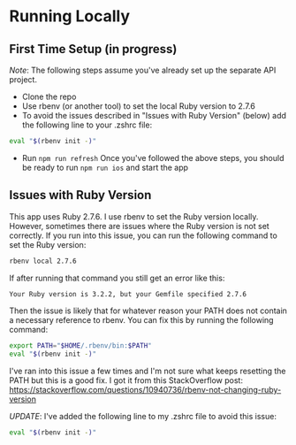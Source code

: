 # Running Locally

## First Time Setup (in progress)

_Note_: The following steps assume you've already set up the separate API project.

- Clone the repo
- Use rbenv (or another tool) to set the local Ruby version to 2.7.6
- To avoid the issues described in "Issues with Ruby Version" (below) add the following line to your .zshrc file:

```zsh
eval "$(rbenv init -)"
```

- Run `npm run refresh`
  Once you've followed the above steps, you should be ready to run `npm run ios` and start the app

## Issues with Ruby Version

This app uses Ruby 2.7.6. I use rbenv to set the Ruby version locally. However, sometimes there are issues where the Ruby version is not set correctly. If you run into this issue, you can run the following command to set the Ruby version:

```zsh
rbenv local 2.7.6
```

If after running that command you still get an error like this:

```zsh
Your Ruby version is 3.2.2, but your Gemfile specified 2.7.6
```

Then the issue is likely that for whatever reason your PATH does not contain a necessary reference to rbenv. You can fix this by running the following command:

```zsh
export PATH="$HOME/.rbenv/bin:$PATH"
eval "$(rbenv init -)"
```

I've ran into this issue a few times and I'm not sure what keeps resetting the PATH but this is a good fix. I got it from this StackOverflow post: <https://stackoverflow.com/questions/10940736/rbenv-not-changing-ruby-version>

_UPDATE_: I've added the following line to my .zshrc file to avoid this issue:

```zsh
eval "$(rbenv init -)"
```
